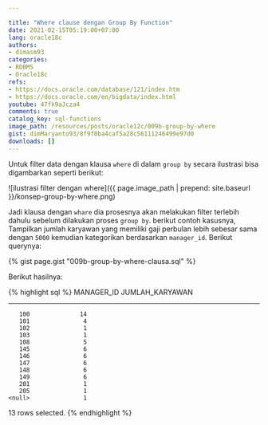 ```yaml
---

title: "Where clause dengan Group By Function"
date: 2021-02-15T05:19:00+07:00
lang: oracle18c
authors:
- dimasm93
categories:
- RDBMS
- Oracle18c
refs: 
- https://docs.oracle.com/database/121/index.htm
- https://docs.oracle.com/en/bigdata/index.html
youtube: 47fk9aJcza4
comments: true
catalog_key: sql-functions
image_path: /resources/posts/oracle12c/009b-group-by-where
gist: dimMaryanto93/8f9f0ba4caf5a28c56111246499e97d0
downloads: []
---
```


Untuk filter data dengan klausa `where` di dalam `group by` secara ilustrasi bisa digambarkan seperti berikut:

<!--more-->

![ilustrasi filter dengan where]({{ page.image_path | prepend: site.baseurl }}/konsep-group-by-where.png)

Jadi klausa dengan `whare` dia prosesnya akan melakukan filter terlebih dahulu sebelum dilakukan proses `group by`. berikut contoh kasusnya, Tampilkan jumlah karyawan yang memiliki gaji perbulan lebih sebesar sama dengan `5000` kemudian kategorikan berdasarkan `manager_id`. Berikut querynya:

{% gist page.gist "009b-group-by-where-clausa.sql" %}

Berikut hasilnya:

{% highlight sql %}
MANAGER_ID JUMLAH_KARYAWAN
---------- ---------------
       100              14
       101               4
       102               1
       103               1
       108               5
       145               6
       146               6
       147               6
       148               6
       149               6
       201               1
       205               1
    <null>               1

13 rows selected.
{% endhighlight %}

